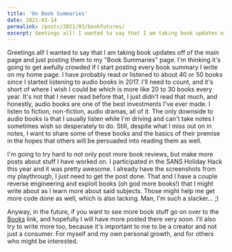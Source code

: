 ```yaml
---
title: 'On Book Summaries'
date: 2021-03-14
permalink: /posts/2021/03/bookfutures/
excerpt: Geetings all! I wanted to say that I am taking book updates off the main page...
---
```


Greetings all! I wanted to say that I am taking book updates off of the main page and just posting them to my "Book Summaries" page. I'm thinking it's going to get awfully crowded if I start posting every book summary I write on my home page. I have probably read or listened to about 40 or 50 books since I started listening to audio books in 2017. I'll need to count, and it's short of where I wish I could be which is more like 20 to 30 books every year. It's not that I never read before that, I just didn't read that much, and honestly, audio books are one of the best investments I've ever made. I listen to fiction, non-fiction, audio dramas, all of it. The only downside to audio books is that I usually listen while I'm driving and can't take notes I sometimes wish so desperately to do. Still, despite what I miss out on in notes, I want to share some of these books and the basics of their premise in the hopes that others will be persuaded into reading them as well.

I'm going to try hard to not only post more book reviews, but make more posts about stuff I have worked on. I participated in the SANS Holiday Hack this year and it was pretty awesome. I already have the screenshots from my playthrough, I just need to get the post done. That and I have a couple reverse engineering and exploit books (oh god more books!) that I might write about as I learn more about said subjects. Those might help me get more code done as well, which is also lacking. Man, I'm such a slacker... ;)

Anyway, in the future, if you want to see more book stuff go on over to the [Books](../Books/) link, and hopefully I will have more posted there very soon. I'll also try to write more too, because it's important to me to be a creator and not just a consumer. For myself and my own personal growth, and for others who might be interested.
